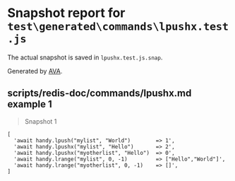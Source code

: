 # Snapshot report for `test\generated\commands\lpushx.test.js`

The actual snapshot is saved in `lpushx.test.js.snap`.

Generated by [AVA](https://ava.li).

## scripts/redis-doc/commands/lpushx.md example 1

> Snapshot 1

    [
      'await handy.lpush("mylist", "World")        => 1',
      'await handy.lpushx("mylist", "Hello")       => 2',
      'await handy.lpushx("myotherlist", "Hello")  => 0',
      'await handy.lrange("mylist", 0, -1)         => ["Hello","World"]',
      'await handy.lrange("myotherlist", 0, -1)    => []',
    ]
